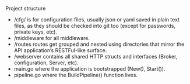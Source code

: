 Project structure

-   /cfg/ is for configuration files, usually json or yaml saved in plain text files, as they should be checked into git too (except for passwords, private keys, etc).
-   /middleware for all middleware.
-   /routes routes get grouped and nested using directories that mirror the API application’s RESTFul-like surface.
-   /webserver contains all shared HTTP structs and interfaces (Broker, configuration, Server, etc).
-   main.go where the application is bootstrapped (New(), Start()).
-   pipeline.go where the BuildPipeline() function lives.
